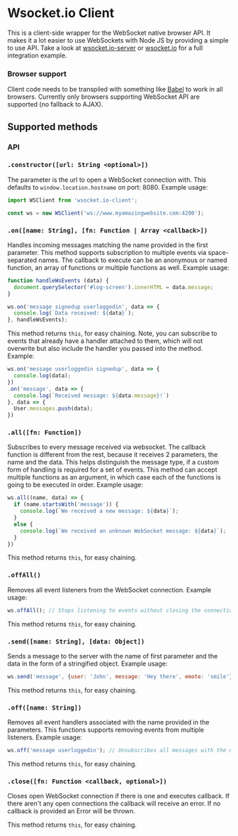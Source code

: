 # Wsocket.io Client

This is a client-side wrapper for the WebSocket native browser API. It makes it a lot easier to use WebSockets with Node JS by providing a simple to use API. Take a look at [wsocket.io-server](https://github.com/danielkov/wsocket.io-server) or [wsocket.io](https://github.com/danielkov/wsocket.io) for a full integration example.

### Browser support

Client code needs to be transpiled with something like [Babel](https://babeljs.io/) to work in all browsers. Currently only browsers supporting WebSocket API are supported (no fallback to AJAX).

## Supported methods

### API

### `.constructor([url: String <optional>])`
The parameter is the url to open a WebSocket connection with. This defaults to `window.location.hostname` on port: 8080. Example usage:

```js
import WSClient from 'wsocket.io-client';

const ws = new WSClient('ws://www.myamazingwebsite.com:4200');
```

### `.on([name: String], [fn: Function | Array <callback>])`
Handles incoming messages matching the name provided in the first parameter. This method supports subscription to multiple events via space-separated names. The callback to execute can be an anonymous or named function, an array of functions or multiple functions as well. Example usage:

```js
function handleWsEvents (data) {
  document.querySelector('#log-screen').innerHTML = data.message;
}

ws.on('message signedup userloggedin', data => {
  console.log(`Data received: ${data}`);
}, handleWsEvents);
```

This method returns `this`, for easy chaining.
Note, you can subscribe to events that already have a handler attached to them, which will not overwrite but also include the handler you passed into the method. Example:

```js
ws.on('message userloggedin signedup', data => {
  console.log(data);
})
.on('message', data => {
  console.log(`Received message: ${data.message}!`)
}, data => {
  User.messages.push(data);
})
```

### `.all([fn: Function])`
Subscribes to every message received via websocket. The callback function is different from the rest, because it receives 2 parameters, the name and the data. This helps distinguish the message type, if a custom form of handling is required for a set of events. This method can accept multiple functions as an argument, in which case each of the functions is going to be executed in order. Example usage:

```js
ws.all((name, data) => {
  if (name.startsWith('message')) {
    console.log(`We received a new message: ${data}`);
  }
  else {
    console.log(`We received an unknown WebSocket message: ${data}`);
  }
})
```

This method returns `this`, for easy chaining.

### `.offAll()`
Removes all event listeners from the WebSocket connection. Example usage:

```js
ws.offAll(); // Stops listening to events without closing the connection.
```

This method returns `this`, for easy chaining.

### `.send([name: String], [data: Object])`
Sends a message to the server with the name of first parameter and the data in the form of a stringified object. Example usage:

```js
ws.send('message', {user: 'John', message: 'Hey there', emote: 'smile'});
```

This method returns `this`, for easy chaining.

### `.off([name: String])`
Removes all event handlers associated with the name provided in the parameters. This functions supports removing events from multiple listeners. Example usage:

```js
ws.off('message userloggedin'); // Unsubscribes all messages with the names: 'message' and 'userloggedin'.
```

This method returns `this`, for easy chaining.

### `.close([fn: Function <callback, optional>])`
Closes open WebSocket connection if there is one and executes callback. If there aren't any open connections the callback will receive an error. If no callback is provided an Error will be thrown.

This method returns `this`, for easy chaining.
